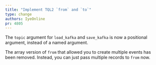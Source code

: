 ```yaml
---
title: "Implement TQL2 `from` and `to`"
type: change
authors: IyeOnline
pr: 4805
---
```


The `topic` argument for `load_kafka` and `save_kafka` is now a positional
argument, instead of a named argument.

The array version of `from` that allowed you to create multiple events has been
removed. Instead, you can just pass multiple records to `from` now.
